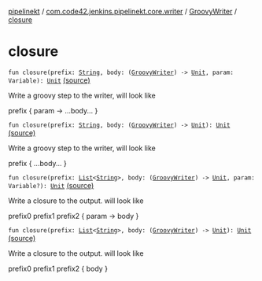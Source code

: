 [pipelinekt](../../index.md) / [com.code42.jenkins.pipelinekt.core.writer](../index.md) / [GroovyWriter](index.md) / [closure](./closure.md)

# closure

`fun closure(prefix: `[`String`](https://kotlinlang.org/api/latest/jvm/stdlib/kotlin/-string/index.html)`, body: (`[`GroovyWriter`](index.md)`) -> `[`Unit`](https://kotlinlang.org/api/latest/jvm/stdlib/kotlin/-unit/index.html)`, param: Variable): `[`Unit`](https://kotlinlang.org/api/latest/jvm/stdlib/kotlin/-unit/index.html) [(source)](https://github.com/code42/pipelinekt/tree/master/core/src/main/kotlin/com/code42/jenkins/pipelinekt/core/writer/GroovyWriter.kt#L44)

Write a groovy step to the writer, will look like

prefix { param -&gt;
...body...
}

`fun closure(prefix: `[`String`](https://kotlinlang.org/api/latest/jvm/stdlib/kotlin/-string/index.html)`, body: (`[`GroovyWriter`](index.md)`) -> `[`Unit`](https://kotlinlang.org/api/latest/jvm/stdlib/kotlin/-unit/index.html)`): `[`Unit`](https://kotlinlang.org/api/latest/jvm/stdlib/kotlin/-unit/index.html) [(source)](https://github.com/code42/pipelinekt/tree/master/core/src/main/kotlin/com/code42/jenkins/pipelinekt/core/writer/GroovyWriter.kt#L55)

Write a groovy step to the writer, will look like

prefix {
...body...
}

`fun closure(prefix: `[`List`](https://kotlinlang.org/api/latest/jvm/stdlib/kotlin.collections/-list/index.html)`<`[`String`](https://kotlinlang.org/api/latest/jvm/stdlib/kotlin/-string/index.html)`>, body: (`[`GroovyWriter`](index.md)`) -> `[`Unit`](https://kotlinlang.org/api/latest/jvm/stdlib/kotlin/-unit/index.html)`, param: Variable?): `[`Unit`](https://kotlinlang.org/api/latest/jvm/stdlib/kotlin/-unit/index.html) [(source)](https://github.com/code42/pipelinekt/tree/master/core/src/main/kotlin/com/code42/jenkins/pipelinekt/core/writer/GroovyWriter.kt#L68)

Write a closure to the output.  will look like

prefix0
prefix1
prefix2 { param -&gt;
body
}

`fun closure(prefix: `[`List`](https://kotlinlang.org/api/latest/jvm/stdlib/kotlin.collections/-list/index.html)`<`[`String`](https://kotlinlang.org/api/latest/jvm/stdlib/kotlin/-string/index.html)`>, body: (`[`GroovyWriter`](index.md)`) -> `[`Unit`](https://kotlinlang.org/api/latest/jvm/stdlib/kotlin/-unit/index.html)`): `[`Unit`](https://kotlinlang.org/api/latest/jvm/stdlib/kotlin/-unit/index.html) [(source)](https://github.com/code42/pipelinekt/tree/master/core/src/main/kotlin/com/code42/jenkins/pipelinekt/core/writer/GroovyWriter.kt#L84)

Write a closure to the output.  will look like

prefix0
prefix1
prefix2 {
body
}

